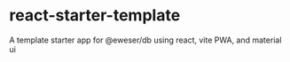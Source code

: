 # react-starter-template
A template starter app for @eweser/db using react, vite PWA, and material ui

